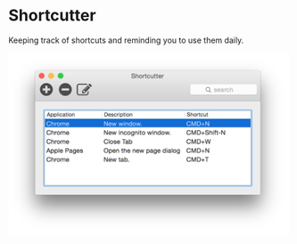 Shortcutter
===========

Keeping track of shortcuts and reminding you to use them daily.

![Screenshot Shortcutter](https://raw.githubusercontent.com/aerobless/Shortcutter/master/screenshots/sc_01.png)
